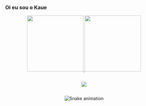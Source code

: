 ### Oi eu sou o Kaue


<a href="https://github.com/Kauesz">
<div align="center">
<a href="https://github.com/Kauesz">
  <img height="180em" src="https://github-readme-stats.vercel.app/api?username=Kauesz&show_icons=true&theme=dracula&include_all_commits=true&count_private=true"/>
  <img height="180em" src="https://github-readme-stats.vercel.app/api/top-langs/?username=Kauesz&layout=compact&langs_count=7&theme=dracula"/>
    
  ##
 
  <div> 
  <a href="https://instagram.com/kauemamoru" target="_blank"><img src="https://img.shields.io/badge/-Instagram-%23E4405F?style=for-the-badge&logo=instagram&logoColor=white" target="_blank"></a>

##
    
![Snake animation](https://github.com/Kauesz/Kauesz/blob/output/github-contribution-grid-snake.svg)
 
</div>
